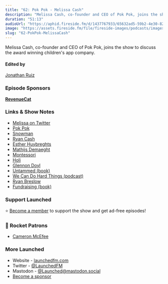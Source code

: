 ```yaml
---
title: "62: Pok Pok - Melissa Cash"
description: "Melissa Cash, co-founder and CEO of Pok Pok, joins the show to discuss the award winning children's app company."
duration: "51:13"
audioUrl: "https://aphid.fireside.fm/d/1437767933/65632ad5-59b2-4e30-82d1-13845dce07dd/1342daaa-d3ee-41af-b122-84af3a7b01bf.mp3"
image: "https://assets.fireside.fm/file/fireside-images/podcasts/images/6/65632ad5-59b2-4e30-82d1-13845dce07dd/episodes/1/1342daaa-d3ee-41af-b122-84af3a7b01bf/cover.jpg"
slug: "62-PokPok-MelissaCash"
---
```


<p>Melissa Cash, co-founder and CEO of Pok Pok, joins the show to discuss the award winning children&#39;s app company.</p>

<h4>Edited by</h4>

<p><a href="https://mastodon.online/@refactoredd" rel="nofollow">Jonathan Ruiz</a></p>

<h3>Episode Sponsors</h3>

<p><strong><a href="https://www.revenuecat.com/" rel="nofollow">RevenueCat</a></strong></p>

<h3>Links &amp; Show Notes</h3>

<ul>
<li><a href="https://twitter.com/melissacash_" rel="nofollow">Melissa on Twitter</a></li>
<li><a href="https://playpokpok.com/" rel="nofollow">Pok Pok</a></li>
<li><a href="https://www.builtbysnowman.com/" rel="nofollow">Snowman</a></li>
<li><a href="https://twitter.com/ryanacash" rel="nofollow">Ryan Cash</a></li>
<li><a href="https://twitter.com/estherh_" rel="nofollow">Esther Huybreghts</a></li>
<li><a href="https://twitter.com/mathijsdemaeght" rel="nofollow">Mathijs Demaeght</a></li>
<li><a href="https://en.wikipedia.org/wiki/Montessori_education" rel="nofollow">Montessori</a></li>
<li><a href="https://en.wikipedia.org/wiki/Holi" rel="nofollow">Holi</a></li>
<li><a href="https://en.wikipedia.org/wiki/Glennon_Doyle" rel="nofollow">Glennon Doyl</a></li>
<li><a href="https://www.amazon.com/Untamed-Glennon-Doyle-Melton/dp/1984801252" rel="nofollow">Untammed (book)</a></li>
<li><a href="http://wecandohardthingspodcast.com/" rel="nofollow">We Can Do Hard Things (podcast)</a></li>
<li><a href="https://en.wikipedia.org/wiki/Ryan_Breslow" rel="nofollow">Ryan Breslow</a></li>
<li><a href="https://www.amazon.com/Fundraising-Ryan-Breslow/dp/B09CR7TFDT" rel="nofollow">Fundraising (book)</a></li>
</ul>

<h3>Support Launched</h3>

<p>⭐️ <a href="http://membership.launchedfm.com/" rel="nofollow">Become a member</a> to support the show and get ad-free episodes!</p>

<h3>🚀 Rocket Patrons</h3>

<ul>
<li><a href="https://mastodon.social/@cameronmcefee" rel="nofollow">Cameron McEfee</a></li>
</ul>

<h3>More Launched</h3>

<ul>
<li>Website - <a href="https://launchedfm.com" rel="nofollow">launchedfm.com</a></li>
<li>Twitter - <a href="https://twitter.com/launchedfm" rel="nofollow">@LaunchedFM</a></li>
<li>Mastodon - <a href="https://mastodon.social/@Launched" rel="nofollow">@Launched@mastodon.social</a></li>
<li><a href="https://launchedfm.com/sponsors" rel="nofollow">Become a sponsor</a></li>
</ul>

